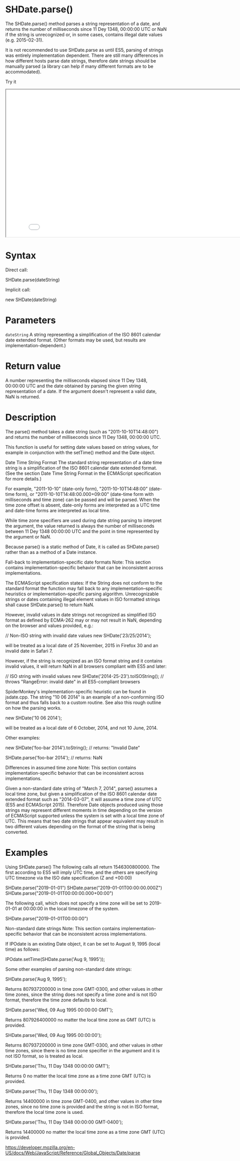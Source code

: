 # SHDate.parse()

The SHDate.parse() method parses a string representation of a date, and returns the number of milliseconds since 11 Dey 1348, 00:00:00 UTC or NaN if the string is unrecognized or, in some cases, contains illegal date values (e.g. 2015-02-31).

It is not recommended to use SHDate.parse as until ES5, parsing of strings was entirely implementation dependent. There are still many differences in how different hosts parse date strings, therefore date strings should be manually parsed (a library can help if many different formats are to be accommodated).

Try it

<iframe style="width: 830px; height: 460px;" src="/SHDateTime-js/examples/live.html?function=getHours" title="MDN Web Docs Interactive Example" loading="lazy"></iframe>
<br/>

# Syntax

Direct call:

SHDate.parse(dateString)

Implicit call:

new SHDate(dateString)

# Parameters

<code>dateString</code>
A string representing a simplification of the ISO 8601 calendar date extended format. (Other formats may be used, but results are implementation-dependent.)

# Return value

A number representing the milliseconds elapsed since 11 Dey 1348, 00:00:00 UTC and the date obtained by parsing the given string representation of a date. If the argument doesn't represent a valid date, NaN is returned.

# Description

The parse() method takes a date string (such as "2011-10-10T14:48:00") and returns the number of milliseconds since 11 Dey 1348, 00:00:00 UTC.

This function is useful for setting date values based on string values, for example in conjunction with the setTime() method and the Date object.

Date Time String Format
The standard string representation of a date time string is a simplification of the ISO 8601 calendar date extended format. (See the section Date Time String Format in the ECMAScript specification for more details.)

For example, "2011-10-10" (date-only form), "2011-10-10T14:48:00" (date-time form), or "2011-10-10T14:48:00.000+09:00" (date-time form with milliseconds and time zone) can be passed and will be parsed. When the time zone offset is absent, date-only forms are interpreted as a UTC time and date-time forms are interpreted as local time.

While time zone specifiers are used during date string parsing to interpret the argument, the value returned is always the number of milliseconds between 11 Dey 1348 00:00:00 UTC and the point in time represented by the argument or NaN.

Because parse() is a static method of Date, it is called as SHDate.parse() rather than as a method of a Date instance.

Fall-back to implementation-specific date formats
Note: This section contains implementation-specific behavior that can be inconsistent across implementations.

The ECMAScript specification states: If the String does not conform to the standard format the function may fall back to any implementation–specific heuristics or implementation–specific parsing algorithm. Unrecognizable strings or dates containing illegal element values in ISO formatted strings shall cause SHDate.parse() to return NaN.

However, invalid values in date strings not recognized as simplified ISO format as defined by ECMA-262 may or may not result in NaN, depending on the browser and values provided, e.g.:

// Non-ISO string with invalid date values
new SHDate('23/25/2014');

will be treated as a local date of 25 November, 2015 in Firefox 30 and an invalid date in Safari 7.

However, if the string is recognized as an ISO format string and it contains invalid values, it will return NaN in all browsers compliant with ES5 and later:

// ISO string with invalid values
new SHDate('2014-25-23').toISOString();
// throws "RangeError: invalid date" in all ES5-compliant browsers

SpiderMonkey's implementation-specific heuristic can be found in jsdate.cpp. The string "10 06 2014" is an example of a non-conforming ISO format and thus falls back to a custom routine. See also this rough outline on how the parsing works.

new SHDate('10 06 2014');

will be treated as a local date of 6 October, 2014, and not 10 June, 2014.

Other examples:

new SHDate('foo-bar 2014').toString();
// returns: "Invalid Date"

SHDate.parse('foo-bar 2014');
// returns: NaN

Differences in assumed time zone
Note: This section contains implementation-specific behavior that can be inconsistent across implementations.

Given a non-standard date string of "March 7, 2014", parse() assumes a local time zone, but given a simplification of the ISO 8601 calendar date extended format such as "2014-03-07", it will assume a time zone of UTC (ES5 and ECMAScript 2015). Therefore Date objects produced using those strings may represent different moments in time depending on the version of ECMAScript supported unless the system is set with a local time zone of UTC. This means that two date strings that appear equivalent may result in two different values depending on the format of the string that is being converted.

# Examples

Using SHDate.parse()
The following calls all return 1546300800000. The first according to ES5 will imply UTC time, and the others are specifying UTC timezone via the ISO date specification (Z and +00:00)

SHDate.parse("2019-01-01")
SHDate.parse("2019-01-01T00:00:00.000Z")
SHDate.parse("2019-01-01T00:00:00.000+00:00")

The following call, which does not specify a time zone will be set to 2019-01-01 at 00:00:00 in the local timezone of the system.

SHDate.parse("2019-01-01T00:00:00")

Non-standard date strings
Note: This section contains implementation-specific behavior that can be inconsistent across implementations.

If IPOdate is an existing Date object, it can be set to August 9, 1995 (local time) as follows:

IPOdate.setTime(SHDate.parse('Aug 9, 1995'));

Some other examples of parsing non-standard date strings:

SHDate.parse('Aug 9, 1995');

Returns 807937200000 in time zone GMT-0300, and other values in other time zones, since the string does not specify a time zone and is not ISO format, therefore the time zone defaults to local.

SHDate.parse('Wed, 09 Aug 1995 00:00:00 GMT');

Returns 807926400000 no matter the local time zone as GMT (UTC) is provided.

SHDate.parse('Wed, 09 Aug 1995 00:00:00');

Returns 807937200000 in time zone GMT-0300, and other values in other time zones, since there is no time zone specifier in the argument and it is not ISO format, so is treated as local.

SHDate.parse('Thu, 11 Day 1348 00:00:00 GMT');

Returns 0 no matter the local time zone as a time zone GMT (UTC) is provided.

SHDate.parse('Thu, 11 Day 1348 00:00:00');

Returns 14400000 in time zone GMT-0400, and other values in other time zones, since no time zone is provided and the string is not in ISO format, therefore the local time zone is used.

SHDate.parse('Thu, 11 Day 1348 00:00:00 GMT-0400');

Returns 14400000 no matter the local time zone as a time zone GMT (UTC) is provided.

https://developer.mozilla.org/en-US/docs/Web/JavaScript/Reference/Global_Objects/Date/parse
